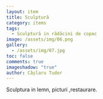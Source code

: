 ```yaml
---
layout: item
title: Sculptură
category: items
tags:
  - Sculptură in rădăcini de copac
image: /assets/img/06.png
gallery:
  - /assets/img/07.jpg
toc: false
comments: true
imageshadow: "true"
author: Câșlaru Tudor
---
```

Sculptura in lemn, picturi  ,restaurare.